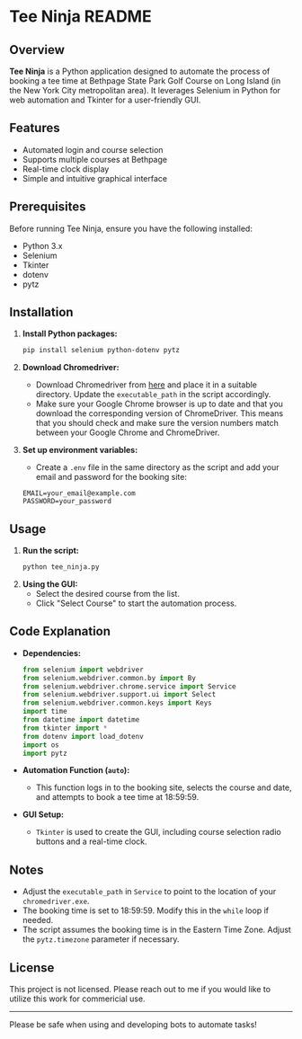 # Tee Ninja README

## Overview
**Tee Ninja** is a Python application designed to automate the process of booking a tee time at Bethpage State Park Golf Course on Long Island (in the New York City metropolitan area). It leverages Selenium in Python for web automation and Tkinter for a user-friendly GUI. 

## Features
- Automated login and course selection
- Supports multiple courses at Bethpage
- Real-time clock display
- Simple and intuitive graphical interface

## Prerequisites
Before running Tee Ninja, ensure you have the following installed:
- Python 3.x
- Selenium
- Tkinter
- dotenv
- pytz

## Installation
1. **Install Python packages:**
    ```bash
    pip install selenium python-dotenv pytz
    ```
2. **Download Chromedriver:**
    - Download Chromedriver from [here](https://developer.chrome.com/docs/chromedriver/) and place it in a suitable directory. Update the `executable_path` in the script accordingly.
    - Make sure your Google Chrome browser is up to date and that you download the corresponding version of ChromeDriver. This means that you should check and make sure the version numbers match between your Google Chrome and ChromeDriver.

3. **Set up environment variables:**
    - Create a `.env` file in the same directory as the script and add your email and password for the booking site:
    ```plaintext
    EMAIL=your_email@example.com
    PASSWORD=your_password
    ```

## Usage
1. **Run the script:**
    ```bash
    python tee_ninja.py
    ```
2. **Using the GUI:**
    - Select the desired course from the list.
    - Click "Select Course" to start the automation process.

## Code Explanation
- **Dependencies:**
    ```python
    from selenium import webdriver
    from selenium.webdriver.common.by import By
    from selenium.webdriver.chrome.service import Service
    from selenium.webdriver.support.ui import Select
    from selenium.webdriver.common.keys import Keys
    import time
    from datetime import datetime
    from tkinter import *
    from dotenv import load_dotenv
    import os
    import pytz
    ```

- **Automation Function (`auto`):**
    - This function logs in to the booking site, selects the course and date, and attempts to book a tee time at 18:59:59.
    
- **GUI Setup:**
    - `Tkinter` is used to create the GUI, including course selection radio buttons and a real-time clock.

## Notes
- Adjust the `executable_path` in `Service` to point to the location of your `chromedriver.exe`.
- The booking time is set to 18:59:59. Modify this in the `while` loop if needed.
- The script assumes the booking time is in the Eastern Time Zone. Adjust the `pytz.timezone` parameter if necessary.

## License
This project is not licensed. Please reach out to me if you would like to utilize this work for commericial use.

---

Please be safe when using and developing bots to automate tasks!
